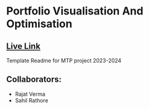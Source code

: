 # Portfolio Visualisation And Optimisation

## [Live Link](https://mtp-frontend.vercel.app/)

Template Readme for MTP project 2023-2024

## Collaborators:

-   Rajat Verma
-   Sahil Rathore
